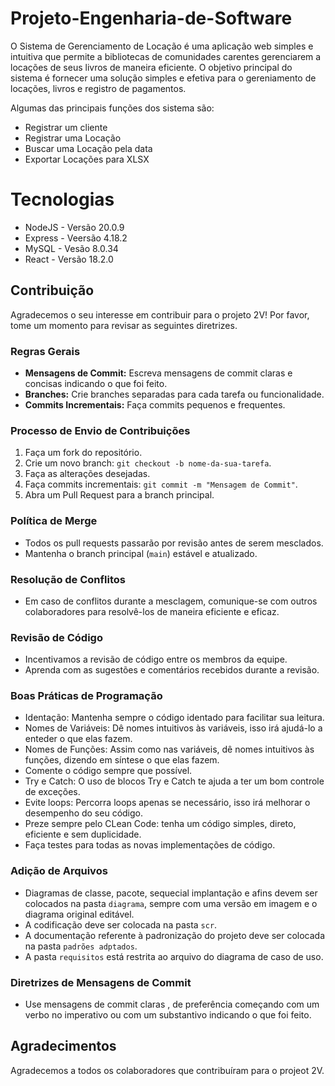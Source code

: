 # Projeto-Engenharia-de-Software

O Sistema de Gerenciamento de Locação é uma aplicação web simples e intuitiva que permite a bibliotecas de comunidades carentes gerenciarem a locações de seus livros de maneira eficiente. O objetivo principal do sistema é fornecer uma solução simples e efetiva para o gereniamento de locações, livros e registro de pagamentos.

Algumas das principais funções dos sistema são:
* Registrar um cliente
* Registrar uma Locação
* Buscar uma Locação pela data
* Exportar Locações para XLSX

# Tecnologias
* NodeJS - Versão 20.0.9
* Express - Veersão 4.18.2
* MySQL - Vesão 8.0.34
* React - Versão 18.2.0

## Contribuição

Agradecemos o seu interesse em contribuir para o projeto 2V! Por favor, tome um momento para revisar as seguintes diretrizes.

### Regras Gerais

- **Mensagens de Commit:** Escreva mensagens de commit claras e concisas indicando o que foi feito.
- **Branches:** Crie branches separadas para cada tarefa ou funcionalidade.
- **Commits Incrementais:** Faça commits pequenos e frequentes.

### Processo de Envio de Contribuições

1. Faça um fork do repositório.
2. Crie um novo branch: `git checkout -b nome-da-sua-tarefa`.
3. Faça as alterações desejadas.
4. Faça commits incrementais: `git commit -m "Mensagem de Commit"`.
5. Abra um Pull Request para a branch principal.

### Política de Merge

- Todos os pull requests passarão por revisão antes de serem mesclados.
- Mantenha o branch principal (`main`) estável e atualizado.

### Resolução de Conflitos

- Em caso de conflitos durante a mesclagem, comunique-se com outros colaboradores para resolvê-los de maneira eficiente e eficaz.

### Revisão de Código

- Incentivamos a revisão de código entre os membros da equipe.
- Aprenda com as sugestões e comentários recebidos durante a revisão.

### Boas Práticas de Programação

- Identação: Mantenha sempre o código identado para facilitar sua leitura.
- Nomes de Variáveis: Dê nomes intuitivos às variáveis, isso irá ajudá-lo a enteder o que elas fazem.
- Nomes de Funções: Assim como nas variáveis, dê nomes intuitivos às funções, dizendo em síntese o que elas fazem.
- Comente o código sempre que possível.
- Try e Catch: O uso de blocos Try e Catch te ajuda a ter um bom controle de exceções.
- Evite loops: Percorra loops apenas se necessário, isso irá melhorar o desempenho do seu código.
- Preze sempre pelo CLean Code: tenha um código simples, direto, eficiente e sem duplicidade.
- Faça testes para todas as novas implementações de código.

### Adição de Arquivos
- Diagramas de classe, pacote, sequecial implantação e afins devem ser colocados na pasta `diagrama`, sempre com uma versão em imagem e o diagrama original editável.
- A codificação deve ser colocada na pasta `scr`.
- A documentação referente à padronização do projeto deve ser colocada na pasta `padrões adptados`.
- A pasta `requisitos` está restrita ao arquivo do diagrama de caso de uso.

### Diretrizes de Mensagens de Commit

- Use mensagens de commit claras , de preferência começando com um verbo no imperativo ou com um substantivo indicando o que foi feito.

## Agradecimentos

Agradecemos a todos os colaboradores que contribuíram para o projeot 2V.
